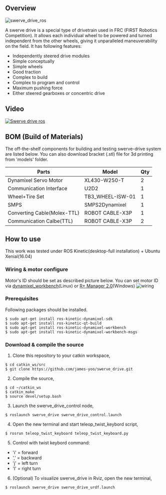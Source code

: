 ## Overview 
![swerve_drive_ros](https://user-images.githubusercontent.com/23667624/38178150-674cf18e-3647-11e8-900b-5a8d76f3ddaa.png)
  
A swerve drive is a special type of drivetrain used in FRC (FIRST Robotics Competition). It allows each individual wheel to be powered and turned independent from the other wheels, giving it unparalleled maneuverability on the field. It has following features:  
  
- Independently steered drive modules
- Simple conceptually
- Simple wheels
- Good traction
- Complex to build
- Complex to program and control
- Maximum pushing force
- Either steered gearboxes or concentric drive
  
## Video  
[![Swerve drive ros](http://img.youtube.com/vi/aw8DVg23Epk/0.jpg)](https://youtu.be/aw8DVg23Epk)  
  
## BOM (Build of Materials)
The off-the-shelf components for building and testing swerve-drive system are listed below. You can also download bracket (.stl) file for 3d printing from 'models' folder.  

| Parts                         | Model             | Qty    |
|-------------------------------|-------------------|--------|
| Dynamixel Servo Motor         | XL430-W250-T      | 2      | 
| Communication Interface       | U2D2              | 1      |
| Wheel+Tire Set                | TB3_WHEEL-ISW-01  | 1      | 
| SMPS                          | SMPS2Dynamixel    | 1      |
| Converting Cable(Molex-TTL)   | ROBOT CABLE-X3P   | 1      |
| Communication Calbe(TTL)      | ROBOT CABLE-X3P   | 2      |
  
  
## How to use  
This work was tested under ROS Kinetic(desktop-full installation) + Ubuntu Xenial(16.04)  
  
### Wiring & motor configure
Motor's ID should be set as described picture below. You can set motor ID via [dynamixel_workbench](https://github.com/ROBOTIS-GIT/dynamixel-workbench/tree/master/dynamixel_workbench_single_manager)(Linux) or [R+ Manager 2.0](http://emanual.robotis.com/docs/en/software/rplus2/manager/)(Windows)
![wiring](https://user-images.githubusercontent.com/23667624/38525760-75d6b8dc-3c8e-11e8-80f0-17de58b6ce12.png)   
  
### Prerequisites
Following packages should be installed.
```
$ sudo apt-get install ros-kinetic-dynamixel-sdk
$ sudo apt-get install ros-kinetic-qt-build
$ sudo apt-get install ros-kinetic-dynamixel-workbench
$ sudo apt-get install ros-kinetic-dynamixel-workbench-msgs
```  
  
### Download & compile the source
1. Clone this repository to your catkin workspace,  
```
$ cd catkin_ws/src
$ git clone https://github.com/james-yoo/swerve_drive.git
```
  
2. Compile the source,  
```
$ cd ~/catkin_ws
$ catkin_make
$ source devel/setup.bash
```
  
3. Launch the swerve_drive_control node,  
```
$ roslaunch swerve_drive swerve_drive_control.launch
```
  
4. Open the new terminal and start teleop_twist_keybord script,
```
$ rosrun teleop_twist_keyboard teleop_twist_keyboard.py
```
  
5. Control with twist keybord command:  
- 'i' = forward
- ',' = backward
- 'j' = left turn
- 'l' = right turn
  
6. (Optional) To visualize swerve_drive in Rviz, open the new terminal,
```
$ roslaunch swerve_drive swerve_drive_urdf.launch
```
  

